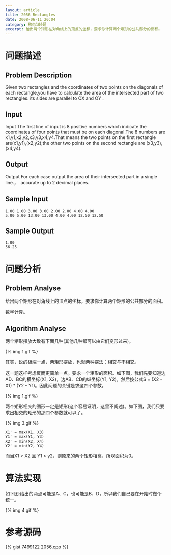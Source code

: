 ```yaml
---
layout: article
title: 2056 Rectangles
date: 2008-06-11 20:04
category: 杭电100题
excerpt: 给出两个矩形在对角线上的顶点的坐标，要求你计算两个矩形的公共部分的面积。
---
```

# 问题描述

## Problem Description

Given two rectangles and the coordinates of two points on the diagonals of each rectangle,you have to calculate the area of the intersected part of two rectangles. its sides are parallel to OX and OY .

## Input

Input The first line of input is 8 positive numbers which indicate the coordinates of four points that must be on each diagonal.The 8 numbers are x1,y1,x2,y2,x3,y3,x4,y4.That means the two points on the first rectangle are(x1,y1),(x2,y2);the other two points on the second rectangle are (x3,y3),(x4,y4).

## Output

Output For each case output the area of their intersected part in a single line.，　accurate up to 2 decimal places.

## Sample Input

    1.00 1.00 3.00 3.00 2.00 2.00 4.00 4.00
    5.00 5.00 13.00 13.00 4.00 4.00 12.50 12.50

## Sample Output

    1.00
    56.25

# 问题分析

## Problem Analyse

给出两个矩形在对角线上的顶点的坐标，要求你计算两个矩形的公共部分的面积。

数学计算。

## Algorithm Analyse

两个矩形摆放大致有下面几种(其他几种都可以由它们变形过来)。

{% img 1.gif %}

其实，说的极端一点，两矩形摆放，也就两种摆法：相交与不相交。

这一题这样考虑反而更简单一点。要求一个矩形的面积。如下图，我们先要知道边AD、BC的横坐标(X1, X2)，边AB、CD的纵坐标(Y1, Y2)。然后按公式S = (X2 - X1) * (Y2 - Y1)。因此问题的关键是求这四个参数。

{% img 1.gif %}

两个矩形相交的图形一定是矩形(这个容易证明，这里不阐述)。如下图，我们只要求出相交的矩形的那四个参数就可以了。

{% img 3.gif %}

    X1' = max(X1, X3)
    Y1' = max(Y1, Y3)
    X2' = min(X2, X4)
    Y2' = min(Y2, Y4)

而当X1 > X2 且 Y1 > y2，则原来的两个矩形相离，所以面积为0。

# 算法实现

如下图:给出的两点可能是A、C，也可能是B、D，所以我们自己要在开始时做个统一。

{% img 4.gif %}

# 参考源码

{% gist 7499122 2056.cpp %}
